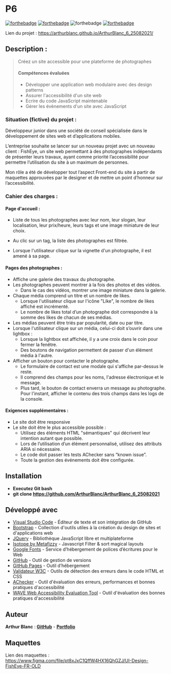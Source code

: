 # P6

[![forthebadge](https://forthebadge.com/images/badges/validated-html5.svg)](https://validator.w3.org/nu/?showsource=yes&showoutline=yes&showimagereport=yes&doc=https%3A%2F%2Farthurblanc.github.io%2FArthurBlanc_6_25082021%2F)
[![forthebadge](https://forthebadge.com/images/badges/uses-css.svg)](https://forthebadge.com)
![forthebadge](https://forthebadge.com/images/badges/uses-js.svg)
[![forthebadge](https://forthebadge.com/images/badges/uses-git.svg)](https://github.com/ArthurBlanc)

Lien du projet : https://arthurblanc.github.io/ArthurBlanc_6_25082021/

## Description :

> Créez un site accessible pour une plateforme de photographes
>
> #### Compétences évaluées
>
> -   Développer une application web modulaire avec des design patterns
> -   Assurer l'accessibilité d'un site web
> -   Ecrire du code JavaScript maintenable
> -   Gérer les évènements d'un site avec JavaScript

### Situation (fictive) du projet :

Développeur junior dans une société de conseil spécialisée dans le développement de sites web et d’applications mobiles.

L’entreprise souhaite se lancer sur un nouveau projet avec un nouveau client : FishEye, un site web permettant à des photographes indépendants de présenter leurs travaux, ayant comme priorité l’accessibilité pour permettre l’utilisation du site à un maximum de personnes.

Mon rôle a été de développer tout l’aspect Front-end du site à partir de maquettes approuvées par le designer et de mettre un point d’honneur sur l’accessibilité.

### Cahier des charges :

#### Page d'accueil :

-   Liste de tous les photographes avec leur nom, leur slogan, leur localisation, leur prix/heure, leurs tags et une image miniature de leur choix.

-   Au clic sur un tag, la liste des photographes est filtrée.

-   Lorsque l'utilisateur clique sur la vignette d'un photographe, il est amené à sa page.

#### Pages des photographes :

-   Affiche une galerie des travaux du photographe.
-   Les photographes peuvent montrer à la fois des photos et des vidéos.
    -   Dans le cas des vidéos, montrer une image miniature dans la galerie.
-   Chaque média comprend un titre et un nombre de likes.
    -   Lorsque l'utilisateur clique sur l'icône "Like", le nombre de likes affiché est incrémenté.
    -   Le nombre de likes total d’un photographe doit correspondre à la somme des likes de chacun de ses médias.
-   Les médias peuvent être triés par popularité, date ou par titre.
-   Lorsque l'utilisateur clique sur un média, celui-ci doit s’ouvrir dans une lightbox :
    -   Lorsque la lightbox est affichée, il y a une croix dans le coin pour fermer la fenêtre.
    -   Des boutons de navigation permettent de passer d'un élément média à l'autre.
-   Afficher un bouton pour contacter le photographe.
    -   Le formulaire de contact est une modale qui s'affiche par-dessus le reste.
    -   Il comprend des champs pour les noms, l'adresse électronique et le message.
    -   Plus tard, le bouton de contact enverra un message au photographe.
        Pour l'instant, afficher le contenu des trois champs dans les logs de la console.

#### Exigences supplémentaires :

-   Le site doit être responsive
-   Le site doit être le plus accessible possible :
    -   Utilisez des éléments HTML "sémantiques" qui décrivent leur intention autant que possible.
    -   Lors de l’utilisation d’un élément personnalisé, utilisez des attributs ARIA si nécessaire.
    -   Le code doit passer les tests AChecker sans “known issue”.
    -   Toute la gestion des événements doit être configurée.

## Installation

-   **Executez Git bash**
-   **git clone https://github.com/ArthurBlanc/ArthurBlanc_6_25082021**

## Développé avec

-   [Visual Studio Code](https://code.visualstudio.com/) - Éditeur de texte et son intégration de GitHub
-   [Bootstrap](https://getbootstrap.com/) - Collection d'outils utiles à la création du design de sites et d'applications web
-   [JQuery](https://jquery.com/) - Bibliothèque JavaScript libre et multiplateforme
-   [Isotope by Metafizzy](https://isotope.metafizzy.co/) - Javascript Filter & sort magical layouts
-   [Google Fonts](https://fonts.google.com/) - Service d’hébergement de polices d’écritures pour le Web
-   [GitHub](https://github.com/) - Outil de gestion de versions
-   [GitHub Pages](https://pages.github.com/) - Outil d’hébergement
-   [Validateur W3C](https://validator.w3.org/) - Outils de détection des erreurs dans le code HTML et CSS
-   [AChecker](https://achecker.achecks.ca/) - Outil d'évaluation des erreurs, performances et bonnes pratiques d'accessibilité
-   [WAVE Web Accessibility Evaluation Tool](https://wave.webaim.org/) - Outil d'évaluation des bonnes pratiques d'accessibilité

## Auteur

**Arthur Blanc** : [**GitHub**](https://github.com/ArthurBlanc/) - [**Portfolio**](https://abcoding.fr/)

## Maquettes

Lien des maquettes : https://www.figma.com/file/pt8xJxC1QffW4HX16QhGZJ/UI-Design-FishEye-FR-OLD
